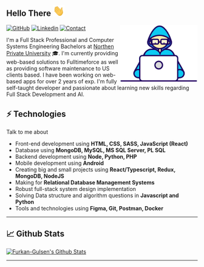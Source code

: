 <h2> Hello There <img src="https://raw.githubusercontent.com/ABSphreak/ABSphreak/master/gifs/Hi.gif" width="30px"></h2>
<img align="right" alt="doggy" height="150px" src="./images/Developer.gif" /> 

[![GitHub](https://img.shields.io/badge/SUPPORT%20AT-GITHUB-blue?style=for-the-badge&logo=github)](https://github.com/hectorsum) [![Linkedin](https://img.shields.io/badge/MY%20PROFILE-Linkedin-blue?style=for-the-badge&logo=github)](https://www.linkedin.com/in/hector-herrera-cusi/) 
[![Contact](https://img.shields.io/badge/CONTACT-GMAIL-yellow?style=for-the-badge&logo=gmail&logoColor=white)](mailto:sumhector@gmail.com)
 
I'm a Full Stack Professional and Computer Systems Engineering Bachelors at <a href="https://www.upn.edu.pe/">Northen Private University</a> :mortar_board:. I'm currently providing web-based solutions to Fulltimeforce as well as providing software maintenance to US clients based. I have been working on web-based apps for over 2 years of exp. I'm fully self-taught developer and passionate about learning new skills regarding Full Stack Development and AI.
 
## ⚡ Technologies
Talk to me about
- Front-end development using **HTML, CSS, SASS, JavaScript (React)**
- Database using **MongoDB, MySQL, MS SQL Server, PL SQL**
- Backend development using **Node, Python, PHP**
- Mobile development using **Android**
- Creating big and small projects using **React/Typescript, Redux, MongoDB, NodeJS**
- Making for **Relational Database Management Systems**
- Robust full-stack system design implementation
- Solving Data structure and algorithm questions in **Javascript and Python**
- Tools and technologies using **Figma, Git, Postman, Docker**

--- 
## 📈 Github Stats

<a href="https://github.com/Furkan-Gulsen/Furkan-Gulsen">
 <img alt="Furkan-Gulsen's Github Stats" src="https://github-readme-stats.vercel.app/api/?username=hectorsum&show_icons=true&count_private=true&theme=react&hide_border=true&bg_color=1F222E&title_color=F85D7F&icon_color=F8D866" height="192px"/>
</a>

<!-- <img align="right" src="http://estruyf-github.azurewebsites.net/api/VisitorHit?user=hectorsum&repo=DIARS-Restaurant&countColorcountColor&countColor=%237B1E7B"/> -->
<!--
### Get in touch 📝

[<img align="left" alt="www.walla.co.il" height="30px" src="https://www.flaticon.com/svg/static/icons/svg/2996/2996826.svg" />][website]
[<img align="left" alt="bilgehangecici | LinkedIn" height="30px" src="https://www.flaticon.com/svg/static/icons/svg/725/725337.svg"/>][linkedin]
[<img align="left" alt="bilgehangecici | Spotify" height="30px" src="https://www.flaticon.com/svg/static/icons/svg/725/725281.svg" />][Spotify]

<br/>
-->
--- 

<!-- ### Languages and Tools 🛠 

![Java](http://img.shields.io/badge/-Java-5B4638?style=flat-square&logo=java&logoColor=ffffff)
![Python](http://img.shields.io/badge/-Python-3776AB?style=flat-square&logo=python&logoColor=ffffff)
![JavaScript](https://img.shields.io/badge/-JavaScript-%23F7DF1C?style=flat-square&logo=javascript&logoColor=000000&labelColor=%23F7DF1C&color=%23FFCE5A)
![React](https://img.shields.io/badge/-React-61DAFB?style=flat-square&logo=react&logoColor=ffffff)
![HTML5](https://img.shields.io/badge/-HTML5-%23E44D27?style=flat-square&logo=html5&logoColor=ffffff)
![CSS3](https://img.shields.io/badge/-CSS3-%231572B6?style=flat-square&logo=css3)
![Sass](https://img.shields.io/badge/-Sass-%23CC6699?style=flat-square&logo=sass&logoColor=ffffff)
![Bootstrap](https://img.shields.io/badge/-Bootstrap-563D7C?style=flat-square&logo=Bootstrap)
![Markdown](https://img.shields.io/badge/-Markdown-000000?style=flat-square&logo=markdown)
![Nodejs](https://img.shields.io/badge/-Nodejs-339933?style=flat-square&logo=Node.js&logoColor=ffffff)
![Npm](https://img.shields.io/badge/-npm-CB3837?style=flat-square&logo=npm)
![Firebase](https://img.shields.io/badge/-Firebase-FFCA28?style=flat-square&logo=firebase&logoColor=ffffff)
![Microsoft Sql Server](https://img.shields.io/badge/-Sql%20Server-CC2927?style=flat-square&logo=microsoft-sql-server&logoColor=ffffff)
![MySQL](https://img.shields.io/badge/-MySQL-4479A1?style=flat-square&logo=mysql&logoColor=ffffff)
![Git](https://img.shields.io/badge/-Git-%23F05032?style=flat-square&logo=git&logoColor=%23ffffff)
![GitLab](https://img.shields.io/badge/-GitLab-FCA121?style=flat-square&logo=gitlab)
![GitHub](https://img.shields.io/badge/-GitHub-181717?style=flat-square&logo=github)
![VS Code](http://img.shields.io/badge/-VS%20Code-007ACC?style=flat-square&logo=visual-studio-code&logoColor=ffffff)
![Windows](http://img.shields.io/badge/-Windows-0078D6?style=flat-square&logo=windows&logoColor=ffffff)
![Linux](https://img.shields.io/badge/linux-FCC624?style=flat-square&logo=linux&logoColor=000000)
![Python](https://img.shields.io/badge/python-yellow?style=flat-square&logo=python&logoColor=000000)
![Postman](https://img.shields.io/badge/postman-FF6C37?style=flat-square&logo=postman&logoColor=ffffff)
![Vim](https://img.shields.io/badge/vim-019733?style=flat-square&logo=vim&logoColor=ffffff)
![AdobeXD](https://img.shields.io/badge/adobexd-FF26BE?style=flat-square&logo=adobe-xd&logoColor=ffffff)
![webpack](https://img.shields.io/badge/-webpack-8DD6F9?style=flat-square&logo=webpack&logoColor=ffffff)
![dogker](https://img.shields.io/badge/-Docker-2496ED?style=flat-square&logo=docker&logoColor=ffffff)

[website]: https://hector-herrera.herokuapp.com/
[linkedin]: https://www.linkedin.com/in/hector-herrera-cusi/
[Spotify]: https://open.spotify.com/user/12167782642 -->

